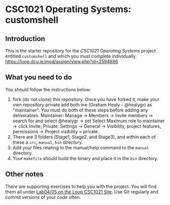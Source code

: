 # CSC1021 Operating Systems: customshell

## Introduction

This is the starter repository for the _CSC1021 Operating Systems_ project entitled `customshell` and which you must complete individually. https://loop.dcu.ie/mod/assign/view.php?id=2594886

## What you need to do

You should follow the instructions below:

1. fork (do not clone) this repository.  Once you have forked it, make your own repository private add both me (Graham Healy - @healygr) as "maintainer". You must do both of these steps before adding any deliverables. Maintainer: Manage -> Members -> Invite members -> search for and select @healygr -> set Select Maximum role to maintainer -> click Invite; Private: Settings -> General -> Visibility, project features, permissions -> Project visibility = private.
2. There are 3 folders (Stage1, Stage2, and Stage3), and within each of these a `src`, `manual`, `bin` directory.
3. Add your files relating to the manual/help command to the `manual` directory.
4. Your `makefile` should build the binary and place it in the `bin` directory.

## Other notes
There are supporting exercises to help you with the project.  You will find them all under  [Lab04/05 on the Loop CSC1021 Site](https://loop.dcu.ie/mod/book/view.php?id=2588690).  Use Git regularly and commit versions of your code often.
